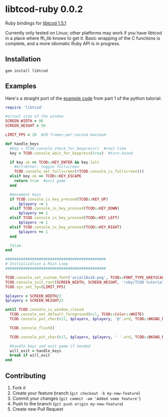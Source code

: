 # libtcod-ruby 0.0.2

Ruby bindings for [libtcod 1.5.1](http://doryen.eptalys.net/libtcod/)

Currently only tested on Linux; other platforms may work if you have libtcod in a place where ffi\_lib knows to get it. Basic wrapping of the C functions is complete, and a more idiomatic Ruby API is in progress.

## Installation

    gem install libtcod

## Examples

Here's a straight port of the [example code](http://roguebasin.roguelikedevelopment.org/index.php?title=Complete_Roguelike_Tutorial,_using_python%2Blibtcod,_part_1_code#Moving_around) from part 1 of the python tutorial:

```ruby
require 'libtcod'

#actual size of the window
SCREEN_WIDTH = 80
SCREEN_HEIGHT = 50

LIMIT_FPS = 20  #20 frames-per-second maximum

def handle_keys
  #key = TCOD.console_check_for_keypress()  #real-time
  key = TCOD.console_wait_for_keypress(true)  #turn-based

  if key.vk == TCOD::KEY_ENTER && key.lalt
    #Alt+Enter: toggle fullscreen
    TCOD.console_set_fullscreen(!TCOD.console_is_fullscreen())
  elsif key.vk == TCOD::KEY_ESCAPE
    return true  #exit game
  end

  #movement keys
  if TCOD.console_is_key_pressed(TCOD::KEY_UP)
      $playery -= 1
  elsif TCOD.console_is_key_pressed(TCOD::KEY_DOWN)
      $playery += 1
  elsif TCOD.console_is_key_pressed(TCOD::KEY_LEFT)
      $playerx -= 1
  elsif TCOD.console_is_key_pressed(TCOD::KEY_RIGHT)
      $playerx += 1
  end

  false
end

#############################################
# Initialization & Main Loop
#############################################

TCOD.console_set_custom_font('arial10x10.png', TCOD::FONT_TYPE_GREYSCALE | TCOD::FONT_LAYOUT_TCOD, 0, 0)
TCOD.console_init_root(SCREEN_WIDTH, SCREEN_HEIGHT, 'ruby/TCOD tutorial', false, TCOD::RENDERER_SDL)
TCOD.sys_set_fps(LIMIT_FPS)

$playerx = SCREEN_WIDTH/2
$playery = SCREEN_HEIGHT/2

until TCOD.console_is_window_closed
  TCOD.console_set_default_foreground(nil, TCOD::Color::WHITE)
  TCOD.console_put_char(nil, $playerx, $playery, '@'.ord, TCOD::BKGND_NONE)

  TCOD.console_flush()

  TCOD.console_put_char(nil, $playerx, $playery, ' '.ord, TCOD::BKGND_NONE)

  #handle keys and exit game if needed
  will_exit = handle_keys
  break if will_exit
end
```


## Contributing

1. Fork it
2. Create your feature branch (`git checkout -b my-new-feature`)
3. Commit your changes (`git commit -am 'Added some feature'`)
4. Push to the branch (`git push origin my-new-feature`)
5. Create new Pull Request

